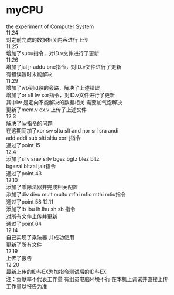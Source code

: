 # myCPU
the experiment of Computer System  
11.24  
对之前完成的数据相关内容进行上传  
11.25  
增加了subu指令，对ID.v文件进行了更新  
11.26  
增加了jal jr addu bne指令，对ID.v文件进行了更新  
有错误暂时未能解决  
11.29  
增加了wb到id段的旁路，解决了上述错误  
增加了or sll lw xor指令，对ID.v文件进行了更新  
其中lw 是定向不能解决的数据相关 需要加气泡解决  
更新了mem.v ex.v 上传了上述文件  
12.3  
解决了lw指令的问题  
在这期间加了xor sw sltu slt and nor srl sra andi  
add addi sub slti sltiu xori j指令  
通过了point 15  
12.4  
添加了sllv srav srlv bgez bgtz blez bltz  
bgezal bltzal jalr指令  
通过了point 43  
12.10  
添加了乘除法器并完成相关配置   
添加了div divu mult multu mfhi mfio mthi mtio指令  
通过了point 58
12.11  
添加了lb lbu lh lhu sh sb 指令  
对所有文件上传并更新  
通过了point  64  
12.14  
自己实现了乘法器 并成功使用  
更新了所有文件  
12.19  
上传了报告  
12.20  
最新上传的ID与EX为加指令测试后的ID与EX  
注：贡献率不代表工作量 有组员电脑环境不行 在本机上调试并直接上传  
工作量以报告为准
